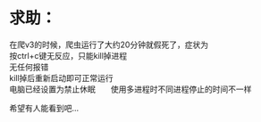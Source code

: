 # 求助：
在爬v3的时候，爬虫运行了大约20分钟就假死了，症状为    
按ctrl+c键无反应，只能kill掉进程    
无任何报错    
kill掉后重新启动即可正常运行    
电脑已经设置为禁止休眠      
使用多进程时不同进程停止的时间不一样

希望有人能看到吧...
